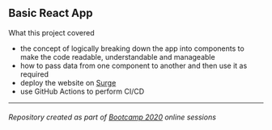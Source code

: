 ## Basic React App

What this project covered
- the concept of logically breaking down the app into components to make the code readable, understandable and manageable
- how to pass data from one component to another and then use it as required
- deploy the website on [Surge](https://surge.sh)
- use GitHub Actions to perform CI/CD

<hr />

###### Repository created as part of [Bootcamp 2020](https://github.com/panacloud/bootcamp-2020) online sessions
